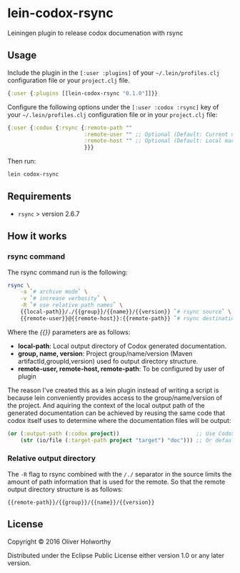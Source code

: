 # lein-codox-rsync

Leiningen plugin to release codox documenation with rsync

## Usage

Include the plugin in the `[:user :plugins]` of your
`~/.lein/profiles.clj` configuration file or your `project.clj` file.

``` clojure
{:user {:plugins [[lein-codox-rsync "0.1.0"]]}}
```

Configure the following options under the `[:user :codox :rsync]` key
of your `~/.lein/profiles.clj` configuration file or in your
`project.clj` file:

``` clojure
{:user {:codox {:rsync {:remote-path ""
                        :remote-user "" ;; Optional (Default: Current user)
                        :remote-host "" ;; Optional (Default: Local machine)
                        }}}
```

Then run:

```sh
lein codox-rsync
```

## Requirements

- `rsync` > version 2.6.7

## How it works

### rsync command

The rsync command run is the following:

```sh
rsync \
    -a `# archive mode` \
    -v `# increase verbosity` \
    -R `# use relative path names` \
    {{local-path}}/./{{group}}/{{name}}/{{version}} `# rsync source` \
    {{remote-user}}@{{remote-host}}:{{remote-path}} `# rsync destination`
```

Where the _{{}}_ parameters are as follows:

- **local-path**: Local output directory of Codox generated documentation.
- **group, name, version**: Project group/name/version (Maven artifactId,groupId,version) used fo output directory structure.
- **remote-user, remote-host, remote-path**: To be configured by user of plugin

The reason I've created this as a lein plugin instead of writing a
script is because lein conveniently provides access to the
group/name/version of the project. And aquiring the context of the
local output path of the generated documentation can be achieved by
reusing the same code that codox itself uses to determine where the
documentation files will be output:

```clojure
(or (:output-path (:codox project))                        ;; Use Codox :output-path
    (str (io/file (:target-path project "target") "doc"))) ;; Or default to project target/doc directory
```

### Relative output directory

The `-R` flag to rsync combined with the `/./` separator in the source
limits the amount of path information that is used for the remote. So
that the remote output directory structure is as follows:

```
{{remote-path}}/{{group}}/{{name}}/{{version}}
```

## License

Copyright © 2016 Oliver Holworthy

Distributed under the Eclipse Public License either version 1.0 or any later version.
